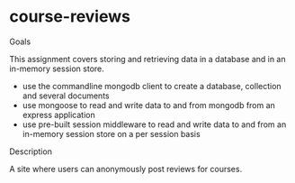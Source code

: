 # course-reviews

Goals

This assignment covers storing and retrieving data in a database and in an in-memory session store.

* use the commandline mongodb client to create a database, collection and several documents
* use mongoose to read and write data to and from mongodb from an express application
* use pre-built session middleware to read and write data to and from an in-memory session store on a per session basis

Description

A site where users can anonymously post reviews for courses. 
